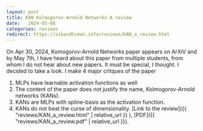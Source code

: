 ```yaml
---
layout: post
title: KAN Kolmogorov-Arnold Networks A review
date:   2024-05-08
categories: reviews
redirect: https://vikasdhiman.info/reviews/KAN_a_review.html
---
```

On Apr 30, 2024, Komogorov-Arnold Networks paper appears on ArXiV and by May 7th, I have heard about this paper from multiple students, from whom I do not hear about new papers.
It must be special, I thought.
I decided to take a look.
I make 4 major critques of the paper
  1. MLPs have learnable activation functions as well
  2. The content of the paper does not justify the name, Kolmogorov-Arnold networks (KANs).
  3. KANs are MLPs with spline-basis as the activation function.
  4. KANs do not beat the curse of dimensionality.
[Link to the review]({{ "reviews/KAN_a_review.html" | relative_url }} ),
[PDF]({{ "reviews/KAN_a_review.pdf" | relative_url }}).
